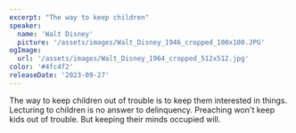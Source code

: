 ```yaml
---
excerpt: "The way to keep children"
speaker:
  name: 'Walt Disney'
  picture: '/assets/images/Walt_Disney_1946_cropped_100x100.JPG'
ogImage:
  url: '/assets/images/Walt_Disney_1964_cropped_512x512.jpg'
color: '#4fc4f2'
releaseDate: '2023-09-27'
---
```

The way to keep children out of trouble is to keep them interested in things. Lecturing to children is no answer to delinquency. Preaching won't keep kids out of trouble. But keeping their minds occupied will.
